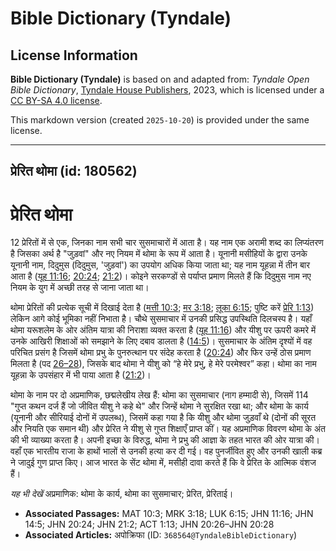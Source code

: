 # Bible Dictionary (Tyndale)

## License Information

**Bible Dictionary (Tyndale)** is based on and adapted from: _Tyndale Open Bible Dictionary_, [Tyndale House Publishers](https://tyndaleopenresources.com/), 2023, which is licensed under a [CC BY-SA 4.0 license](https://creativecommons.org/licenses/by-sa/4.0/legalcode.en).

This markdown version (created `2025-10-20`) is provided under the same license.



--------------------------------

## प्रेरित थोमा (id: 180562)

प्रेरित थोमा
============

12 प्रेरितों में से एक, जिनका नाम सभी चार सुसमाचारों में आता है। यह नाम एक अरामी शब्द का लिप्यंतरण है जिसका अर्थ है "जुड़वां" और नए नियम में थोमा के रूप में आता है। यूनानी मसीहियों के द्वारा उनके यूनानी नाम, दिदुमुस (दिदुमुस, 'जुड़वां') का उपयोग अधिक किया जाता था; यह नाम यूहन्ना में तीन बार आता है ([यूह 11:16](https://ref.ly/John11:16); [20:24](https://ref.ly/John20:24); [21:2](https://ref.ly/John21:2))। कोइने सरकण्डों से पर्याप्त प्रमाण मिलते हैं कि दिदुमुस नाम नए नियम के युग में अच्छी तरह से जाना जाता था।

थोमा प्रेरितों की प्रत्येक सूची में दिखाई देता है ([मत्ती 10:3](https://ref.ly/Matt10:3); [मर 3:18](https://ref.ly/Mark3:18); [लूका 6:15](https://ref.ly/Luke6:15); पुष्टि करें [प्रेरि 1:13](https://ref.ly/Acts1:13)) लेकिन आगे कोई भूमिका नहीं निभाता है। चौथे सुसमाचार में उनकी प्रसिद्ध उपस्थिति दिलचस्प है। यहाँ थोमा यरूशलेम के ओर अंतिम यात्रा की निराशा व्यक्त करता है ([यूह 11:16](https://ref.ly/John11:16)) और यीशु पर ऊपरी कमरे में उनके आखिरी शिक्षाओं को समझाने के लिए दबाव डालता है ([14:5](https://ref.ly/John14:5))। सुसमाचार के अंतिम दृश्यों में वह परिचित प्रसंग है जिसमें थोमा प्रभु के पुनरुत्थान पर संदेह करता है ([20:24](https://ref.ly/John20:24)) और फिर उन्हें ठोस प्रमाण मिलता है (पद [26–28](https://ref.ly/John20:26-John20:28)), जिसके बाद थोमा ने यीशु को “हे मेरे प्रभु, हे मेरे परमेश्वर” कहा। थोमा का नाम यूहन्ना के उपसंहार में भी पाया आता है ([21:2](https://ref.ly/John21:2))।

थोमा के नाम पर दो अप्रमाणिक, छद्मलेखीय लेख हैं: थोमा का सुसमाचार (नाग हम्मादी से), जिसमें 114 "गुप्त कथन दर्ज हैं जो जीवित यीशु ने कहे थे" और जिन्हें थोमा ने सुरक्षित रखा था; और थोमा के कार्य (यूनानी और सीरियाई दोनों में उपलब्ध), जिसमें कहा गया है कि यीशु और थोमा जुड़वाँ थे (दोनों की सूरत और नियति एक समान थी) और प्रेरित ने यीशु से गुप्त शिक्षाएँ प्राप्त कीं। यह अप्रमाणिक विवरण थोमा के अंत की भी व्याख्या करता है। अपनी इच्छा के विरुद्ध, थोमा ने प्रभु की आज्ञा के तहत भारत की ओर यात्रा की। वहाँ एक भारतीय राजा के हाथों भालों से उनकी हत्या कर दी गई। वह पुनर्जीवित हुए और उनकी खाली कब्र ने जादुई गुण प्राप्त किए। आज भारत के सेंट थोमा में, मसीही दावा करते हैं कि वे प्रेरित के आत्मिक वंशज हैं।

*यह भी देखें* अप्रमाणिक: थोमा के कार्य, थोमा का सुसमाचार; प्रेरित, प्रेरिताई।

* **Associated Passages:** MAT 10:3; MRK 3:18; LUK 6:15; JHN 11:16; JHN 14:5; JHN 20:24; JHN 21:2; ACT 1:13; JHN 20:26–JHN 20:28
* **Associated Articles:** अपोक्रिफा (ID: `368564@TyndaleBibleDictionary`)

